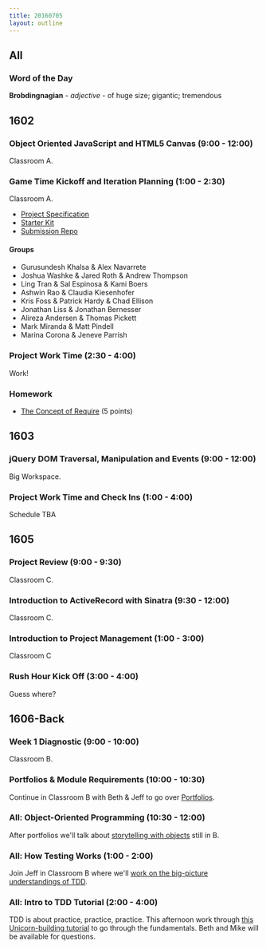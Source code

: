 ```yaml
---
title: 20160705
layout: outline
---
```


## All

### Word of the Day

**Brobdingnagian** - _adjective_ - of huge size; gigantic; tremendous


## 1602

### Object Oriented JavaScript and HTML5 Canvas (9:00 - 12:00)

Classroom A.

### Game Time Kickoff and Iteration Planning (1:00 - 2:30)

Classroom A.

- [Project Specification](https://github.com/turingschool/lesson_plans/blob/master/ruby_04-apis_and_scalability/gametime_project.markdown)
- [Starter Kit](https://github.com/turingschool-examples/game-time-starter-kit)
- [Submission Repo](https://github.com/turingschool/ruby-submissions/tree/master/1602/module_4_assignments/gametime)

#### Groups

* Gurusundesh Khalsa & Alex Navarrete
* Joshua Washke & Jared Roth & Andrew Thompson
* Ling Tran & Sal Espinosa & Kami Boers
* Ashwin Rao & Claudia Kiesenhofer
* Kris Foss & Patrick Hardy & Chad Ellison
* Jonathan Liss & Jonathan Bernesser
* Alireza Andersen & Thomas Pickett
* Mark Miranda & Matt Pindell
* Marina Corona & Jeneve Parrish

### Project Work Time (2:30 - 4:00)

Work!

### Homework

- [The Concept of Require](https://gist.github.com/rrgayhart/ecfef18b681d0dca6ec2929c71e7c505) (5 points)


## 1603

### jQuery DOM Traversal, Manipulation and Events (9:00 - 12:00)

Big Workspace.

### Project Work Time and Check Ins (1:00 - 4:00)

Schedule TBA


## 1605

### Project Review (9:00 - 9:30)

Classroom C.

### Introduction to ActiveRecord with Sinatra (9:30 - 12:00)

Classroom C.

### Introduction to Project Management (1:00 - 3:00)

Classroom C

### Rush Hour Kick Off (3:00 - 4:00)

Guess where?


## 1606-Back

### Week 1 Diagnostic (9:00 - 10:00)

Classroom B.

### Portfolios & Module Requirements (10:00 - 10:30)

Continue in Classroom B with Beth & Jeff to go over [Portfolios](https://github.com/turingschool/portfolios).

### All: Object-Oriented Programming (10:30 - 12:00)

After portfolios we'll talk about [storytelling with objects](https://github.com/turingschool/lesson_plans/blob/master/ruby_01-object_oriented_programming_with_ruby/object_oriented_programming.markdown) still in B.

### All: How Testing Works (1:00 - 2:00)

Join Jeff in Classroom B where we'll [work on the big-picture understandings of TDD](https://github.com/turingschool/lesson_plans/blob/master/ruby_01-object_oriented_programming_with_ruby/how_testing_works.markdown).

### All: Intro to TDD Tutorial (2:00 - 4:00)

TDD is about practice, practice, practice. This afternoon work through [this Unicorn-building
tutorial](http://tutorials.jumpstartlab.com/topics/testing/intro-to-tdd.html) to go through
the fundamentals. Beth and Mike will be available for questions.
